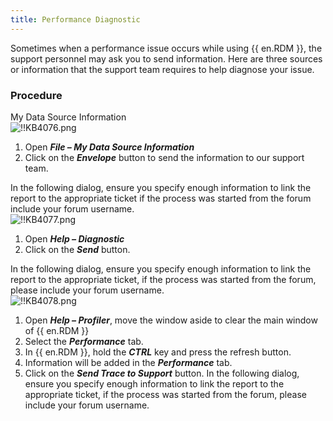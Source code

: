 ```yaml
---
title: Performance Diagnostic
---
```

Sometimes when a performance issue occurs while using {{ en.RDM }}, the support personnel may ask you to send information. Here are three sources or information that the support team requires to help diagnose your issue.
### Procedure
My Data Source Information  
![!!KB4076.png](https://webdevolutions.azureedge.net/docs/en/kb/KB4076.png)  
1. Open ***File – My Data Source Information***
1. Click on the ***Envelope*** button to send the information to our support team.  

In the following dialog, ensure you specify enough information to link the report to the appropriate ticket if the process was started from the forum include your forum username.  
![!!KB4077.png](https://webdevolutions.azureedge.net/docs/en/kb/KB4077.png)  
1. Open ***Help – Diagnostic***
1. Click on the ***Send*** button.  

In the following dialog, ensure you specify enough information to link the report to the appropriate ticket, if the process was started from the forum, please include your forum username.  
![!!KB4078.png](https://webdevolutions.azureedge.net/docs/en/kb/KB4078.png)  
1. Open ***Help – Profiler***, move the window aside to clear the main window of {{ en.RDM }}
1. Select the ***Performance*** tab.
1. In {{ en.RDM }}, hold the ***CTRL*** key and press the refresh button.
1. Information will be added in the ***Performance*** tab.
1. Click on the ***Send Trace to Support*** button. In the following dialog, ensure you specify enough information to link the report to the appropriate ticket, if the process was started from the forum, please include your forum username.
